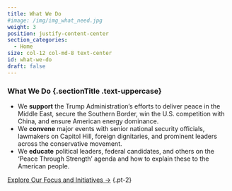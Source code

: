 ```yaml
---
title: What We Do
#image: /img/img_what_need.jpg
weight: 3
position: justify-content-center
section_categories:
  - Home
size: col-12 col-md-8 text-center
id: what-we-do
draft: false
---
```

### What We Do {.sectionTitle .text-uppercase}

- We **support** the Trump Administration’s efforts to deliver peace in the Middle East, secure the Southern Border, win the U.S. competition with China, and ensure American energy dominance.
- We **convene** major events with senior national security officials, lawmakers on Capitol Hill, foreign dignitaries, and prominent leaders across the conservative movement.
- We **educate** political leaders, federal candidates, and others on the ‘Peace Through Strength’ agenda and how to explain these to the American people.

<a href="/focus/" class="button btn-outline">Explore Our Focus and Initiatives →</a>
{.pt-2}